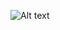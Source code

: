 ![Alt text](https://lh4.googleusercontent.com/-ZLsMCAjN3MA/UgBhbOUdG3I/AAAAAAAAEeA/NGWEygWvrow/w636-h534-no/SmoothOperatorColorScheme.png)

